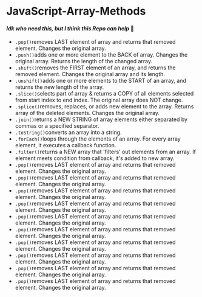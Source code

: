 # JavaScript-Array-Methods
#### <i>Idk who need this, but I think this Repo can help</i> 🙂

  <ul>
    <li><code>.pop()</code>removes LAST element of array and returns that removed element. Changes the original array.</li>
    <li><code>.push()</code>adds one or more element to the BACK of array. Changes the original array. Returns the length of the changed array.</li>
    <li><code>.shift()</code>removes the FIRST element of an array, and returns the removed element. Changes the original array and its length.</li>
    <li><code>.unshift()</code>adds one or more elements to the START of an array, and returns the new length of the array.</li>
    <li><code>.slice()</code>selects part of array & returns a COPY of all elements selected from start index to end index. The original array does NOT change.</li>
    <li><code>.splice()</code>removes, replaces, or adds new element to the array. Returns array of the deleted elements. Changes the original array.</li>
    <li><code>.join()</code>returns a NEW STRING of array elements either separated by commas or a specified separator.</li>
    <li><code>.toString()</code>converts an array into a string.</li>
    <li><code>.forEach()</code>loops through the elements of an array. For every array element, it executes a callback function.</li>
    <li><code>.filter()</code>returns a NEW array that 'filters' out elements from an array. If element meets condition from callback, it's added to new array.</li>
    <li><code>.pop()</code>removes LAST element of array and returns that removed element. Changes the original array.</li>
    <li><code>.pop()</code>removes LAST element of array and returns that removed element. Changes the original array.</li>
    <li><code>.pop()</code>removes LAST element of array and returns that removed element. Changes the original array.</li>
    <li><code>.pop()</code>removes LAST element of array and returns that removed element. Changes the original array.</li>
    <li><code>.pop()</code>removes LAST element of array and returns that removed element. Changes the original array.</li>
    <li><code>.pop()</code>removes LAST element of array and returns that removed element. Changes the original array.</li>
    <li><code>.pop()</code>removes LAST element of array and returns that removed element. Changes the original array.</li>
    <li><code>.pop()</code>removes LAST element of array and returns that removed element. Changes the original array.</li>
    <li><code>.pop()</code>removes LAST element of array and returns that removed element. Changes the original array.</li>
    <li><code>.pop()</code>removes LAST element of array and returns that removed element. Changes the original array.</li>
  </ul>
